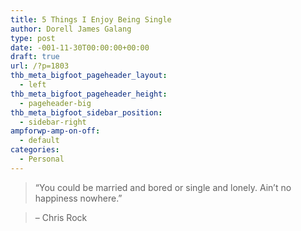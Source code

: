 ```yaml
---
title: 5 Things I Enjoy Being Single
author: Dorell James Galang
type: post
date: -001-11-30T00:00:00+00:00
draft: true
url: /?p=1803
thb_meta_bigfoot_pageheader_layout:
  - left
thb_meta_bigfoot_pageheader_height:
  - pageheader-big
thb_meta_bigfoot_sidebar_position:
  - sidebar-right
ampforwp-amp-on-off:
  - default
categories:
  - Personal
---
```


> &#8220;You could be married and bored or single and lonely. Ain&#8217;t no happiness nowhere.&#8221;

> &#8211; Chris Rock

&nbsp;
